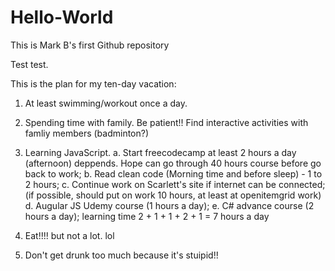 # Hello-World
This is Mark B's first Github repository


Test test. 

This is the plan for my ten-day vacation: 
1. At least swimming/workout once a day.
2. Spending time with family. Be patient!! Find interactive activities with famliy members (badminton?)
3. Learning JavaScript.
  a. Start freecodecamp at least 2 hours a day (afternoon) deppends. Hope can go through 40 hours course before go back to work;
  b. Read clean code (Morning time and before sleep) - 1 to 2 hours;
  c. Continue work on Scarlett's site if internet can be connected; (if possible, should put on work 10 hours, at least at openitemgrid work)
  d. Augular JS Udemy course (1 hours a day);
  e. C# advance course (2 hours a day);
learning time 2 + 1 + 1 + 2 + 1 = 7 hours a day

4. Eat!!!! but not a lot. lol
5. Don't get drunk too much because it's stuipid!!
